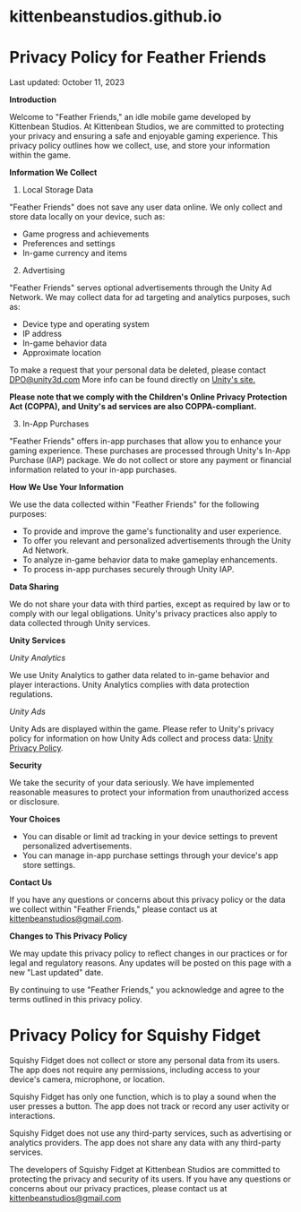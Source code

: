 # kittenbeanstudios.github.io

# **Privacy Policy for Feather Friends**

Last updated: October 11, 2023

**Introduction**

Welcome to "Feather Friends," an idle mobile game developed by Kittenbean Studios. At Kittenbean Studios, we are committed to protecting your privacy and ensuring a safe and enjoyable gaming experience. This privacy policy outlines how we collect, use, and store your information within the game.

**Information We Collect**

1. Local Storage Data
   
"Feather Friends" does not save any user data online. We only collect and store data locally on your device, such as:

- Game progress and achievements
- Preferences and settings
- In-game currency and items

2. Advertising
   
"Feather Friends" serves optional advertisements through the Unity Ad Network. We may collect data for ad targeting and analytics purposes, such as:

- Device type and operating system
- IP address
- In-game behavior data
- Approximate location

To make a request that your personal data be deleted, please contact DPO@unity3d.com
More info can be found directly on [Unity's site.](https://unity.com/legal/game-player-and-app-user-privacy-policy)

**Please note that we comply with the Children's Online Privacy Protection Act (COPPA), and Unity's ad services are also COPPA-compliant.**

3. In-App Purchases
   
"Feather Friends" offers in-app purchases that allow you to enhance your gaming experience. These purchases are processed through Unity's In-App Purchase (IAP) package. We do not collect or store any payment or financial information related to your in-app purchases.

**How We Use Your Information**

We use the data collected within "Feather Friends" for the following purposes:

- To provide and improve the game's functionality and user experience.
- To offer you relevant and personalized advertisements through the Unity Ad Network.
- To analyze in-game behavior data to make gameplay enhancements.
- To process in-app purchases securely through Unity IAP.

**Data Sharing**

We do not share your data with third parties, except as required by law or to comply with our legal obligations. Unity's privacy practices also apply to data collected through Unity services.

**Unity Services**

*Unity Analytics*

We use Unity Analytics to gather data related to in-game behavior and player interactions. Unity Analytics complies with data protection regulations.

*Unity Ads*

Unity Ads are displayed within the game. Please refer to Unity's privacy policy for information on how Unity Ads collect and process data: [Unity Privacy Policy](https://unity.com/legal/game-player-and-app-user-privacy-policy).

**Security**

We take the security of your data seriously. We have implemented reasonable measures to protect your information from unauthorized access or disclosure.

**Your Choices**

- You can disable or limit ad tracking in your device settings to prevent personalized advertisements.
- You can manage in-app purchase settings through your device's app store settings.

**Contact Us**

If you have any questions or concerns about this privacy policy or the data we collect within "Feather Friends," please contact us at kittenbeanstudios@gmail.com.

**Changes to This Privacy Policy**

We may update this privacy policy to reflect changes in our practices or for legal and regulatory reasons. Any updates will be posted on this page with a new "Last updated" date.

By continuing to use "Feather Friends," you acknowledge and agree to the terms outlined in this privacy policy.


# **Privacy Policy for Squishy Fidget**

Squishy Fidget does not collect or store any personal data from its users. The app does not require any permissions, including access to your device's camera, microphone, or location.

Squishy Fidget has only one function, which is to play a sound when the user presses a button. The app does not track or record any user activity or interactions.

Squishy Fidget does not use any third-party services, such as advertising or analytics providers. The app does not share any data with any third-party services.

The developers of Squishy Fidget at Kittenbean Studios are committed to protecting the privacy and security of its users. If you have any questions or concerns about our privacy practices, please contact us at kittenbeanstudios@gmail.com
